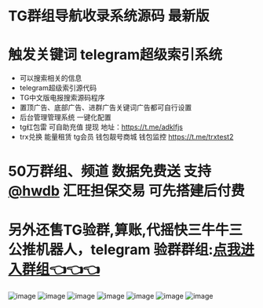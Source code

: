 


# TG群组导航收录系统源码 最新版
# 触发关键词  telegram超级索引系统
* 可以搜索相关的信息
* telegram超级索引源代码
* TG中文版电报搜索源码程序
* 置顶广告、底部广告、进群广告关键词广告都可自行设置
* 后台管理管理系统 一键化配置
* tg红包雷 可自助充值 提现 地址：https://t.me/adklfjs
* trx兑换 能量租赁 tg会员 钱包靓号商城 钱包监控 https://t.me/trxtest2
# 50万群组、频道 数据免费送  支持[@hwdb](https://t.me/hwdb) 汇旺担保交易  可先搭建后付费

# 另外还售TG验群,算账,代摇快三牛牛三公推机器人，telegram 验群群组:[点我进入群组👈👈👈](https://t.me/laotie8)

![image](https://github.com/Hyizhou1/Tg_SuperSerch/assets/104135021/e2584edf-ba01-4424-ae06-7e6600f7d88f)
![image](https://github.com/Hyizhou1/Tg_SuperSerch/assets/104135021/992f587d-4fbc-4d2f-8b92-091a0376fae8)
![image](https://github.com/Hyizhou1/Tg_SuperSerch/assets/104135021/1a0a7113-01a6-423d-98dc-bb469b3d2e0d)
![image](https://github.com/Hyizhou1/Tg_SuperSerch/assets/104135021/c51e85d9-4c24-4a08-abd8-341ef4c2988b)
![image](https://github.com/Hyizhou1/Tg_SuperSerch/assets/104135021/1685753e-1eb0-4dc0-9d30-e0e51ec98473)
![image](https://github.com/Hyizhou1/Tg_SuperSerch/assets/104135021/25b4c2d2-b3e9-4ccc-991b-a67afd04eee1)
![image](https://github.com/Hyizhou1/Tg_SuperSerch/assets/104135021/63230561-afeb-4381-a28b-c9a5138d1df7)
